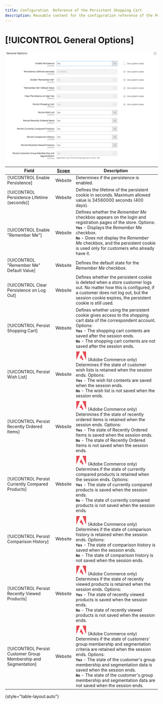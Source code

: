 ```yaml
---
title: Configuration  Reference of the Persistent Shopping Cart
description: Reusable content for the configuration reference of the Persistent Shopping Cart.
---
```


# [!UICONTROL General Options]

![General Options](/help/configuration-reference/customers/assets/persistent-shopping-cart-general.png)<!-- zoom -->

<!-- [General Options](https://docs.magento.com/user-guide/sales/cart-persistent-configuration.html) -->

|Field| [Scope](/help/getting-started/websites-stores-views.md#scope-settings) |Description|
|--- |------------------------------------------------------------------------|--- |
|[!UICONTROL Enable Persistence]| Website                                                                |Determines if  the persistence is enabled.|
|[!UICONTROL Persistence Lifetime (seconds)]| Website                                                                |Defines the lifetime of the persistent cookie in seconds. Maximum allowed value is 34560000 seconds (400 days).|
|[!UICONTROL Enable "Remember Me"]| Website                                                                |Defines whether the _Remember Me_ checkbox appears on the login and registration pages of the store. Options: <br/>**`Yes`** - Displays the _Remember Me_ checkbox. <br/>**`No`** - Does not display the _Remember Me_ checkbox, and the persistent cookie is used only for customers who already have it.|
|[!UICONTROL "Remember Me" Default Value]| Website                                                                |Defines the default state for the _Remember Me_ checkbox.|
|[!UICONTROL Clear Persistence on Log Out]| Website                                                                |Defines whether the persistent cookie is deleted when a store customer logs out. No matter how this is configured, if a customer does not log out, but the session cookie expires, the persistent cookie is still used.|
|[!UICONTROL Persist Shopping Cart]| Website                                                                |Defines whether using the persistent cookie gives access to the shopping cart data of the correspondent account. Options: <br/>**`Yes`** - The shopping cart contents are saved after the session ends. <br/>**`No`** - The shopping cart contents are not saved after the session ends.|
|[!UICONTROL Persist Wish List]| Website                                                                |![Adobe Commerce](/help/assets/adobe-logo.svg) (Adobe Commerce only) Determines if the state of customer wish lists is retained when the session ends. Options: <br/>**`Yes`** - The wish list contents are saved when the session ends. <br/>**`No`** - The wish list is not saved when the session ends.|
|[!UICONTROL Persist Recently Ordered Items]| Website                                                                |![Adobe Commerce](/help/assets/adobe-logo.svg) (Adobe Commerce only) Determines if the state of recently ordered items is retained when the session ends. Options: <br/>**`Yes`** - The state of Recently Ordered Items is saved when the session ends. <br/>**`No`** - The state of Recently Ordered Items is not saved when the session ends.|
|[!UICONTROL Persist Currently Compared Products]| Website                                                                |![Adobe Commerce](/help/assets/adobe-logo.svg) (Adobe Commerce only) Determines if the state of currently compared products is retained when the session ends. Options: <br/>**`Yes`** - The state of currently compared products is saved when the session ends. <br/>**`No`** - The state of currently compared products is not saved when the session ends.|
|[!UICONTROL Persist Comparison History]| Website                                                                |![Adobe Commerce](/help/assets/adobe-logo.svg) (Adobe Commerce only) Determines if the state of comparison history is retained when the session ends. Options: <br/>**`Yes`** - The state of comparison history is saved when the session ends. <br/>**`No`** - The state of comparison history is not saved when the session ends.|
|[!UICONTROL Persist Recently Viewed Products]| Website                                                                |![Adobe Commerce](/help/assets/adobe-logo.svg) (Adobe Commerce only) Determines if the state of recently viewed products is retained when the session ends. Options: <br/>**`Yes`** - The state of recently viewed products is saved when the session ends. <br/>**`No`** - The state of recently viewed products is not saved when the session ends.|
|[!UICONTROL Persist Customer Group Membership and Segmentation]| Website                                                                |![Adobe Commerce](/help/assets/adobe-logo.svg) (Adobe Commerce only) Determines if the state of customers' group membership and segmentation criteria are retained when the session ends. Options: <br/>**`Yes`** - The state of the customer's group membership and segmentation data is saved when the session ends. <br/>**`No`** - The state of the customer's group membership and segmentation data are not saved when the session ends.|

{style="table-layout:auto"}
